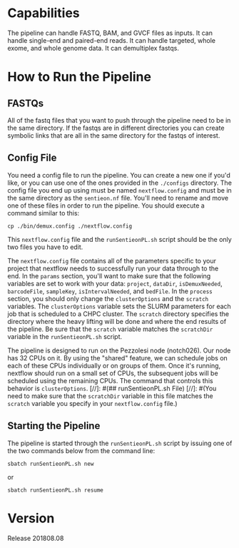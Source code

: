 # Capabilities

The pipeline can handle FASTQ, BAM, and GVCF files as inputs. It can handle single-end and paired-end reads. It can handle
targeted, whole exome, and whole genome data. It can demultiplex fastqs.

# How to Run the Pipeline

## FASTQs

All of the fastq files that you want to push through the pipeline need to be in the same directory. If the fastqs are in different directories you can create symbolic links that are all in the same directory for the fastqs of interest.

## Config File

You need a config file to run the pipeline. You can create a new one if you'd like, or you can use one of the ones provided in the `./configs` directory. The config file you end up using must be named `nextflow.config` and must be in the same directory as the `sentieon.nf` file. You'll need to rename and move one of these files in order to run the pipeline. You should execute a command similar to this:

`cp ./bin/demux.config ./nextflow.config`

This `nextflow.config` file and the `runSentieonPL.sh` script should be the only two files you have to edit.

The `nextflow.config` file contains all of the parameters specific to your project that nextflow needs to successfully run your
data through to the end. In the `params` section, you'll want to make sure that the following variables are set to work with your
data: `project`, `dataDir`, `isDemuxNeeded`, `barcodeFile`, `sampleKey`, `isIntervalNeeded`, and `bedFile`. In the `process`
section, you should only change the `clusterOptions` and the `scratch` variables. The `clusterOptions` variable sets the SLURM parameters for each
job that is scheduled to a CHPC cluster. The `scratch` directory specifies the directory where the heavy lifting will be done and where the end results of the pipeline. Be sure that the `scratch` variable matches the `scratchDir` variable in the `runSentieonPL.sh` script.

The pipeline is designed to run on the Pezzolesi node (notch026). Our node has 32 CPUs on it. By using the "shared" feature, we can schedule jobs on each of these CPUs individually or on groups of them. Once it's running, nextflow should run on a small set of CPUs, the subsequent jobs will be scheduled using the remaining CPUs. The command that controls this behavior is `clusterOptions`.
[//]: #(## runSentieonPL.sh File)
[//]: #(You need to make sure that the `scratchDir` variable in this file matches the `scratch` variable you specify in your `nextflow.config` file.)

## Starting the Pipeline

The pipeline is started through the `runSentieonPL.sh` script by issuing one of the two commands below from the command line:

`sbatch runSentieonPL.sh new`

 or 

`sbatch runSentieonPL.sh resume`

# Version

Release 201808.08
